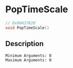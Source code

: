 # PopTimeScale
```c
// 0x00437820
void PopTimeScale()
```
## Description
```
Minimum Arguments: 0
Maximum Arguments: 0
```
